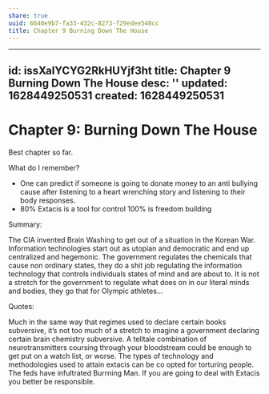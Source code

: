 ```yaml
---
share: true
uuid: 6640e9b7-fa33-432c-8273-f29edee548cc
title: Chapter 9 Burning Down The House
---
```

---
id: issXaIYCYG2RkHUYjf3ht
title: Chapter 9 Burning Down The House
desc: ''
updated: 1628449250531
created: 1628449250531
---
# Chapter 9: Burning Down The House
Best chapter so far.

What do I remember?

*   One can predict if someone is going to donate money to an anti bullying cause after listening to a heart wrenching story and listening to their body responses.
*   80% Extacis is a tool for control 100% is freedom building

Summary:

The CIA invented Brain Washing to get out of a situation in the Korean War. Information technologies start out as utopian and democratic and end up centralized and hegemonic. The government regulates the chemicals that cause non ordinary states, they do a shit job regulating the information technology that controls individuals states of mind and are about to. It is not a stretch for the government to regulate what does on in our literal minds and bodies, they go that for Olympic athletes…

Quotes:

Much in the same way that regimes used to declare certain books subversive, it’s not too much of a stretch to imagine a government declaring certain brain chemistry subversive. A telltale combination of neurotransmitters coursing through your bloodstream could be enough to get put on a watch list, or worse. The types of technology and methodologies used to attain extacis can be co opted for torturing people. The feds have infultrated Burrning Man. If you are going to deal with Extacis you better be responsible.
